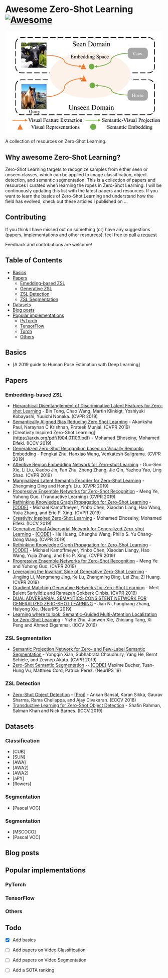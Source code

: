 # Awesome Zero-Shot Learning [![Awesome](https://cdn.rawgit.com/sindresorhus/awesome/d7305f38d29fed78fa85652e3a63e154dd8e8829/media/badge.svg)](https://github.com/sindresorhus/awesome)

<p align="center">
  <img src="zsk_diagram.png" width=500>
</p>

A collection of resources on Zero-Shot Learning.

## Why awesome Zero-Shot Learning?
Zero-Shot Learning targets to recognize samples from either seen or unseen classes, which can be applied to image classification, object detection, and semantic segmentation.
This is a collection of papers and resources I curated when learning the ropes in Zero-Shot Learning. I will be continuously updating this list with the latest papers and resources. 
If you want to learn the basics of Zero-Shot Learning and understand how the field has evolved, check out these articles I published on ...


## Contributing

If you think I have missed out on something (or) have any suggestions (papers, implementations and other resources), feel free to [pull a request](https://github.com/mboboGO/awesome-zero-shot-learning/pulls)

Feedback and contributions are welcome!

## Table of Contents
- [Basics](#basics)
- [Papers](#papers)
  - [Emedding-based ZSL](#embedding-based-zsl)
  - [Generative ZSL](#generative-zsl)
  - [ZSL Detection](#zsl-detection)
  - [ZSL Segmentation](#zsl-segmentation)
- [Datasets](#datasets) 
- [Blog posts](#blogposts)
- [Popular implementations](#popular-implementations)
  - [PyTorch](#pytorch)
  - [TensorFlow](#tensorflow)
  - [Torch](#Torch)
  - [Others](#others)

## Basics
- [A 2019 guide to Human Pose Estimation with Deep Learning]


## Papers

### Embedding-based ZSL
- [Hierarchical Disentanglement of Discriminative Latent Features for Zero-shot Learning](http://openaccess.thecvf.com/content_CVPR_2019/papers/Tong_Hierarchical_Disentanglement_of_Discriminative_Latent_Features_for_Zero-Shot_Learning_CVPR_2019_paper.pdf) - Bin Tong, Chao Wang, Martin Klinkigt, Yoshiyuki Kobayashi, Yuuichi Nonaka. (CVPR 2019)
- [Semantically Aligned Bias Reducing Zero Shot Learning](http://openaccess.thecvf.com/content_CVPR_2019/papers/Paul_Semantically_Aligned_Bias_Reducing_Zero_Shot_Learning_CVPR_2019_paper.pdf) - Akanksha Paul, Naraynan C Krishnan, Prateek Munjal. (CVPR 2019)
- [Creativity Inspired Zero-Shot Learning] (https://arxiv.org/pdf/1904.01109.pdf) - Mohamed Elhoseiny, Mohamed Elfeki. (ICCV 2019)
- [Generalized Zero-Shot Recognition based on Visually Semantic Embedding](http://openaccess.thecvf.com/content_CVPR_2019/papers/Zhu_Generalized_Zero-Shot_Recognition_Based_on_Visually_Semantic_Embedding_CVPR_2019_paper.pdf) - Pengkai Zhu, Hanxiao Wang, Venkatesh Saligrama. (CVPR 2019)
- [Attentive Region Embedding Network for Zero-shot Learning](http://openaccess.thecvf.com/content_CVPR_2019/papers/Xie_Attentive_Region_Embedding_Network_for_Zero-Shot_Learning_CVPR_2019_paper.pdf) - Guo-Sen Xie, Li Liu, Xiaobo Jin, Fan Zhu, Zheng Zhang, Jie Qin, Yazhou Yao, Ling Shao. (CVPR 2019)
- [Marginalized Latent Semantic Encoder for Zero-Shot Learning](http://openaccess.thecvf.com/content_CVPR_2019/papers/Ding_Marginalized_Latent_Semantic_Encoder_for_Zero-Shot_Learning_CVPR_2019_paper.pdf) - Zhengming Ding and Hongfu Liu. (CVPR 2019)
- [Progressive Ensemble Networks for Zero-Shot Recognition](https://arxiv.org/pdf/1805.07473.pdf) - Meng Ye, Yuhong Guo. (Tranductive Learning) (CVPR 2019)
- [Rethinking Knowledge Graph Propagation for Zero-Shot Learning](https://arxiv.org/pdf/1805.11724.pdf) - [[CODE]](https://github.com/cyvius96/adgpm)  - Michael Kampffmeyer, Yinbo Chen, Xiaodan Liang, Hao Wang, Yujia Zhang, and Eric P. Xing. (CVPR 2019)
- [Creativity Inspired Zero-Shot Learning](https://arxiv.org/pdf/1904.01109.pdf) - Mohamed Elhoseiny, Mohamed Elfeki. (ICCV 2019)
- [Generative Dual Adversarial Network for Generalized Zero-shot Learning](http://openaccess.thecvf.com/content_CVPR_2019/papers/Huang_Generative_Dual_Adversarial_Network_for_Generalized_Zero-Shot_Learning_CVPR_2019_paper.pdf) - [[CODE]](https://github.com/stevehuanghe/GDAN) - He Huang, Changhu Wang, Philip S. Yu Chang-Dong Wang. (CVPR 2019)
- [Rethinking Knowledge Graph Propagation for Zero-Shot Learning](http://openaccess.thecvf.com/content_CVPR_2019/papers/Kampffmeyer_Rethinking_Knowledge_Graph_Propagation_for_Zero-Shot_Learning_CVPR_2019_paper.pdf) - [[CODE]](https://github.com/cyvius96/DGP) - Michael Kampffmeyer, Yinbo Chen, Xiaodan Liangy, Hao Wang, Yujia Zhang, and Eric P. Xing. (CVPR 2019)
- [Progressive Ensemble Networks for Zero-Shot Recognition](http://openaccess.thecvf.com/content_CVPR_2019/papers/Ye_Progressive_Ensemble_Networks_for_Zero-Shot_Recognition_CVPR_2019_paper.pdf) - Meng Ye and Yuhong Guo. (CVPR 2019)
- [Leveraging the Invariant Side of Generative Zero-Shot Learning](https://arxiv.org/pdf/1904.04092.pdf) - Jingjing Li, Mengmeng Jing, Ke Lu, Zhengming Ding, Lei Zhu, Zi Huang. (CVPR 2019)
- [Gradient Matching Generative Networks for Zero-Shot Learning](http://openaccess.thecvf.com/content_CVPR_2019/papers/Sariyildiz_Gradient_Matching_Generative_Networks_for_Zero-Shot_Learning_CVPR_2019_paper.pdf) - Mert Bulent Sariyildiz and Ramazan Gokberk Cinbis. (CVPR 2019)
- [DUAL ADVERSARIAL SEMANTICS-CONSISTENT NETWORK FOR GENERALIZED ZERO-SHOT LEARNING](https://arxiv.org/pdf/1907.05570.pdf) - Jian Ni, hanghang Zhang, Haiyong Xie. (NeurIPS 2019)
- [Learning where to look: Semantic-Guided Multi-Attention Localization for Zero-Shot Learning](https://arxiv.org/pdf/1903.00502.pdf) - Yizhe Zhu, Jianwen Xie, Zhiqiang Tang, Xi Peng and Ahmed Elgammal. (ICCV 2019)

### ZSL Segmentation
- [Semantic Projection Network for Zero- and Few-Label Semantic Segmentation](http://openaccess.thecvf.com/content_CVPR_2019/papers/Xian_Semantic_Projection_Network_for_Zero-_and_Few-Label_Semantic_Segmentation_CVPR_2019_paper.pdf) - Yongqin Xian, Subhabrata Choudhury, Yang He, Bernt Schiele, and Zeynep Akata. (CVPR 2019)
- [Zero-Shot Semantic Segmentation](https://arxiv.org/abs/1906.00817) -- [[CODE]](https://github.com/RohanDoshi2018/ZeroshotSemanticSegmentation) Maxime Bucher, Tuan-Hung Vu, Matthieu Cord, Patrick Pérez. (NeurIPS 19)

### ZSL Detection
- [Zero-Shot Object Detection](http://openaccess.thecvf.com/content_ECCV_2018/papers/Ankan_Bansal_Zero-Shot_Object_Detection_ECCV_2018_paper.pdf) - [[Proj]](http://ankan.umiacs.io/zsd.html) - Ankan Bansal, Karan Sikka, Gaurav Sharma, Rama Chellappa, and Ajay Divakaran. (ECCV 2018)
- [Transductive Learning for Zero-Shot Object Detection](https://salman-h-khan.github.io/papers/ICCV19-2.pdf) - Shafin Rahman, Salman Khan and Nick Barnes. (ICCV 2019)

## Datasets
### Classification
- [CUB]
- [SUN]
- [AWA]
- [AWA2]
- [AWA2]
- [aPY]
- [flowers]
### Segmentation
- [Pascal VOC]
 
### Segmentation
- [MSCOCO]
- [Pascal VOC]


## Blog posts


## Popular implementations

### PyTorch


### TensorFlow



### Others

## Todo

- [x] Add basics
- [ ] Add papers on Video Classification
- [ ] Add papers on Video Segmentation
- [ ] Add a SOTA ranking











